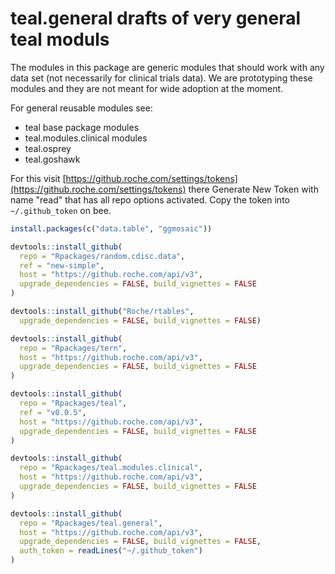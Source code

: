 
# teal.general drafts of very general teal moduls

The modules in this package are generic modules that should work with any data set (not necessarily for clinical trials data). We are prototyping these modules and they are not meant for wide adoption at the moment.

For general reusable modules see:

* teal base package modules
* teal.modules.clinical modules
* teal.osprey 
* teal.goshawk


For this visit [https://github.roche.com/settings/tokens](https://github.roche.com/settings/tokens) there Generate New Token with name "read" that has all repo options activated. Copy the token into `~/.github_token` on bee.


```r
install.packages(c("data.table", "ggmosaic"))

devtools::install_github(
  repo = "Rpackages/random.cdisc.data",
  ref = "new-simple", 
  host = "https://github.roche.com/api/v3",
  upgrade_dependencies = FALSE, build_vignettes = FALSE
)

devtools::install_github("Roche/rtables",
  upgrade_dependencies = FALSE, build_vignettes = FALSE)

devtools::install_github(
  repo = "Rpackages/tern",
  host = "https://github.roche.com/api/v3",
  upgrade_dependencies = FALSE, build_vignettes = FALSE
)

devtools::install_github(
  repo = "Rpackages/teal",
  ref = "v0.0.5", 
  host = "https://github.roche.com/api/v3",
  upgrade_dependencies = FALSE, build_vignettes = FALSE
)

devtools::install_github(
  repo = "Rpackages/teal.modules.clinical",
  host = "https://github.roche.com/api/v3",
  upgrade_dependencies = FALSE, build_vignettes = FALSE
)

devtools::install_github(
  repo = "Rpackages/teal.general",
  host = "https://github.roche.com/api/v3",
  upgrade_dependencies = FALSE, build_vignettes = FALSE,
  auth_token = readLines("~/.github_token")
)

```



